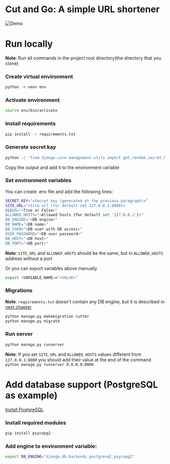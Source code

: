 # Cut and Go: A simple URL shortener

![Demo](https://raw.githubusercontent.com/codegleb/cut_and_go/master/assets/demo.gif)

# Run locally

**Note**: Run all commands in the project root directory(the directory that you clone)

### Create virtual environment

```bash
python -m venv env
```

### Activate environment

```bash
source env/bin/activate
```

### Install requirements

```bash
pip install -r requirements.txt
```

### Generate secret kay

```bash
python -c 'from django.core.management.utils import get_random_secret_key; print(get_random_secret_key())'
```
Copy the output and add it to the environment variable

### Set environment variables

You can create .env file and add the following lines:

```bash
SECRET_KEY="<Secret key (generated at the previous paragraph)>"
SITE_URL="<Site url (for default set 127.0.0.1:8000)>
DEBUG="<True or False>"
ALLOWED_HOSTS="<Allowed hosts (for default set '127.0.0.1')>"
DB_ENGINE="<DB engine>"
DB_NAME="<DB name>"
DB_USER="<DB user with DB access>"
USER_PASSWORD="<DB user password>"
DB_HOST="<DB host>"
DB_PORT="<DB port>"
```
**Note**: `SITE_URL` and `ALLOWED_HOSTS` should be the same, but in `ALLOWED_HOSTS` address without a port

Or you can export variables above manually

```bash
export <VARIABLE_NAME>="<VALUE>"
```

### Migrations

**Note**: `requirements.txt` doesn't contain any DB engine, but it is described in [next chapter](#add-database-support-postgresql-as-example)

```bash
python manage.py makemigration cutter
python manage.py migrate
```

### Run server

```bash
python manage.py runserver
```
**Note**: If you set `SITE_URL` and `ALLOWED_HOSTS` values different from `127.0.0.1:8000` you should add their value at the end of the command ```python manage.py runserver 0.0.0.0:8000```

# Add database support (PostgreSQL as example)

[Install PostgreSQL](postgresql.org/download/)

### Install required modules

```bash
pip install psycopg2
```
### Add engine to environment variable:

```bash
export DB_ENGINE="django.db.backends.postgresql_psycopg2"
```
